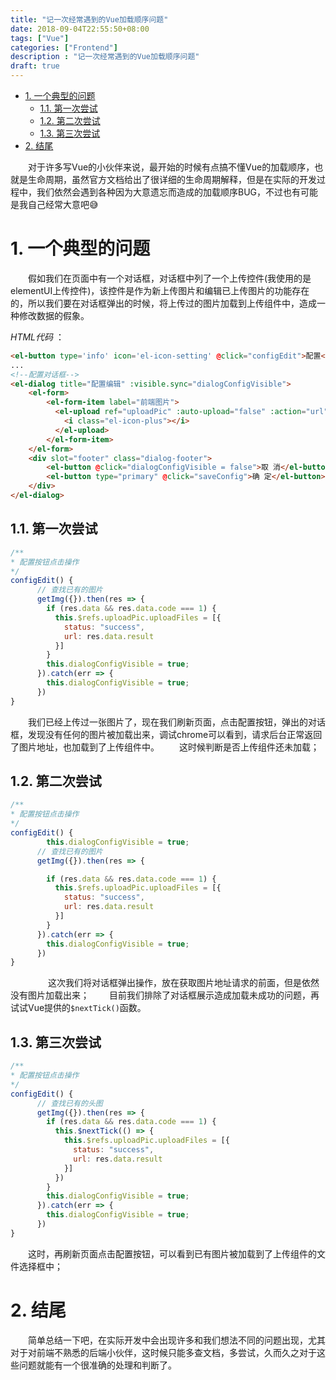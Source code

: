 ```yaml
---
title: "记一次经常遇到的Vue加载顺序问题"
date: 2018-09-04T22:55:50+08:00
tags: ["Vue"]
categories: ["Frontend"]
description : "记一次经常遇到的Vue加载顺序问题"
draft: true
---
```


<!-- TOC -->

- [1. 一个典型的问题](#1-一个典型的问题)
    - [1.1. 第一次尝试](#11-第一次尝试)
    - [1.2. 第二次尝试](#12-第二次尝试)
    - [1.3. 第三次尝试](#13-第三次尝试)
- [2. 结尾](#2-结尾)

<!-- /TOC -->
　　对于许多写Vue的小伙伴来说，最开始的时候有点搞不懂Vue的加载顺序，也就是生命周期，虽然官方文档给出了很详细的生命周期解释，但是在实际的开发过程中，我们依然会遇到各种因为大意遗忘而造成的加载顺序BUG，不过也有可能是我自己经常大意吧😅

# 1. 一个典型的问题

　　假如我们在页面中有一个对话框，对话框中列了一个上传控件(我使用的是elementUI上传控件)，该控件是作为新上传图片和编辑已上传图片的功能存在的，所以我们要在对话框弹出的时候，将上传过的图片加载到上传组件中，造成一种修改数据的假象。

*HTML代码* ：

```html
<el-button type='info' icon='el-icon-setting' @click="configEdit">配置</el-button>
...
<!--配置对话框-->
<el-dialog title="配置编辑" :visible.sync="dialogConfigVisible">
    <el-form>
        <el-form-item label="前端图片">
          <el-upload ref="uploadPic" :auto-upload="false" :action="url" name="file">
            <i class="el-icon-plus"></i>
          </el-upload>
        </el-form-item>
    </el-form>
    <div slot="footer" class="dialog-footer">
        <el-button @click="dialogConfigVisible = false">取 消</el-button>
        <el-button type="primary" @click="saveConfig">确 定</el-button>
    </div>
</el-dialog>
```

## 1.1. 第一次尝试

```javascript
/**
* 配置按钮点击操作
*/
configEdit() {
      // 查找已有的图片
      getImg({}).then(res => {
        if (res.data && res.data.code === 1) {
          this.$refs.uploadPic.uploadFiles = [{
            status: "success",
            url: res.data.result
          }]
        }
        this.dialogConfigVisible = true;
      }).catch(err => {
        this.dialogConfigVisible = true;
      })
}
```

　　我们已经上传过一张图片了，现在我们刷新页面，点击配置按钮，弹出的对话框，发现没有任何的图片被加载出来，调试chrome可以看到，请求后台正常返回了图片地址，也加载到了上传组件中。
　　这时候判断是否上传组件还未加载；

## 1.2. 第二次尝试

```javascript
/**
* 配置按钮点击操作
*/
configEdit() {
        this.dialogConfigVisible = true;
      // 查找已有的图片
      getImg({}).then(res => {

        if (res.data && res.data.code === 1) {
          this.$refs.uploadPic.uploadFiles = [{
            status: "success",
            url: res.data.result
          }]
        }
      }).catch(err => {
        this.dialogConfigVisible = true;
      })
}
```
　　
　　这次我们将对话框弹出操作，放在获取图片地址请求的前面，但是依然没有图片加载出来；
　　目前我们排除了对话框展示造成加载未成功的问题，再试试Vue提供的`$nextTick()`函数。

## 1.3. 第三次尝试

```javascript
/**
* 配置按钮点击操作
*/
configEdit() {
      // 查找已有的头图
      getImg({}).then(res => {
        if (res.data && res.data.code === 1) {
          this.$nextTick(() => {
            this.$refs.uploadPic.uploadFiles = [{
              status: "success",
              url: res.data.result
            }]
          })
        }
        this.dialogConfigVisible = true;
      }).catch(err => {
        this.dialogConfigVisible = true;
      })
}
```  

　　这时，再刷新页面点击配置按钮，可以看到已有图片被加载到了上传组件的文件选择框中；  

# 2. 结尾

　　简单总结一下吧，在实际开发中会出现许多和我们想法不同的问题出现，尤其对于对前端不熟悉的后端小伙伴，这时候只能多查文档，多尝试，久而久之对于这些问题就能有一个很准确的处理和判断了。 